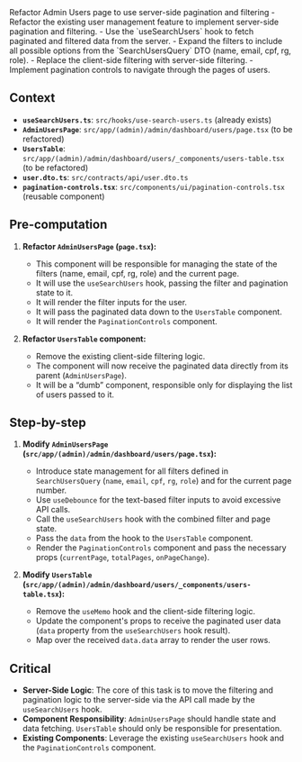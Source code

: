 <task>
    Refactor Admin Users page to use server-side pagination and filtering
</task>

<taskspec>
- Refactor the existing user management feature to implement server-side pagination and filtering.
- Use the `useSearchUsers` hook to fetch paginated and filtered data from the server.
- Expand the filters to include all possible options from the `SearchUsersQuery` DTO (name, email, cpf, rg, role).
- Replace the client-side filtering with server-side filtering.
- Implement pagination controls to navigate through the pages of users.
</taskspec>

## Context

- **`useSearchUsers.ts`**: `src/hooks/use-search-users.ts` (already exists)
- **`AdminUsersPage`**: `src/app/(admin)/admin/dashboard/users/page.tsx` (to be refactored)
- **`UsersTable`**: `src/app/(admin)/admin/dashboard/users/_components/users-table.tsx` (to be refactored)
- **`user.dto.ts`**: `src/contracts/api/user.dto.ts`
- **`pagination-controls.tsx`**: `src/components/ui/pagination-controls.tsx` (reusable component)

## Pre-computation

1.  **Refactor `AdminUsersPage` (`page.tsx`):**
    -   This component will be responsible for managing the state of the filters (name, email, cpf, rg, role) and the current page.
    -   It will use the `useSearchUsers` hook, passing the filter and pagination state to it.
    -   It will render the filter inputs for the user.
    -   It will pass the paginated data down to the `UsersTable` component.
    -   It will render the `PaginationControls` component.

2.  **Refactor `UsersTable` component:**
    -   Remove the existing client-side filtering logic.
    -   The component will now receive the paginated data directly from its parent (`AdminUsersPage`).
    -   It will be a “dumb” component, responsible only for displaying the list of users passed to it.

## Step-by-step

1.  **Modify `AdminUsersPage` (`src/app/(admin)/admin/dashboard/users/page.tsx`):**
    -   Introduce state management for all filters defined in `SearchUsersQuery` (`name`, `email`, `cpf`, `rg`, `role`) and for the current page number.
    -   Use `useDebounce` for the text-based filter inputs to avoid excessive API calls.
    -   Call the `useSearchUsers` hook with the combined filter and page state.
    -   Pass the `data` from the hook to the `UsersTable` component.
    -   Render the `PaginationControls` component and pass the necessary props (`currentPage`, `totalPages`, `onPageChange`).

2.  **Modify `UsersTable` (`src/app/(admin)/admin/dashboard/users/_components/users-table.tsx`):**
    -   Remove the `useMemo` hook and the client-side filtering logic.
    -   Update the component's props to receive the paginated user data (`data` property from the `useSearchUsers` hook result).
    -   Map over the received `data.data` array to render the user rows.

## Critical

-   **Server-Side Logic**: The core of this task is to move the filtering and pagination logic to the server-side via the API call made by the `useSearchUsers` hook.
-   **Component Responsibility**: `AdminUsersPage` should handle state and data fetching. `UsersTable` should only be responsible for presentation.
-   **Existing Components**: Leverage the existing `useSearchUsers` hook and the `PaginationControls` component.